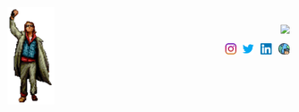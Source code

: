 <img align="left" src="images/bc-bender.png" width="83">

<p align="right">
</br>
<!-- spotify player -->
<a href="https://open.spotify.com/user/brandanmcdevitt"><img src="https://spotify-player-github-readme.vercel.app/api/spotify"/></a></br>
</p>

<p align="right">
<!-- instagram -->
<a href="https://instagram.com/brandanmcdevitt/"><img src="images/instagram.svg" width="20"/></a>
&nbsp
<!-- twitter -->
<a href="https://twitter.com/brandanmcdevitt"><img src="images/twitter.svg" width="20"/></a>
&nbsp
<!-- linkedin -->
<a href="https://linkedin.com/in/brandanmcdevitt/"><img src="images/linkedin.svg" width="20"/></a>
&nbsp
<!-- website -->
<a href="https://brandan.me"><img src="images/internet.svg" width="20"/></a>
</p>

